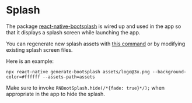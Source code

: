 # Splash

The package [react-native-bootsplash](https://github.com/zoontek/react-native-bootsplash) is wired up and used in the app so that it displays a splash screen while launching the app.

You can regenerate new splash assets with [this command](https://github.com/zoontek/react-native-bootsplash#assets-generation) or by modifying existing splash screen files.

Here is an example:

```
npx react-native generate-bootsplash assets/logo@3x.png --background-color=#ffffff --assets-path=assets
```

Make sure to invoke `RNBootSplash.hide(/*{fade: true}*/);` when appropriate in the app to hide the splash.
